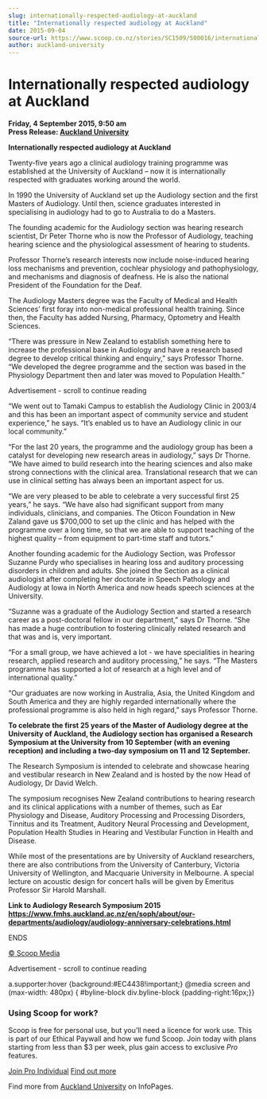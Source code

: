 ```yaml
---
slug: internationally-respected-audiology-at-auckland
title: "Internationally respected audiology at Auckland"
date: 2015-09-04
source-url: https://www.scoop.co.nz/stories/SC1509/S00016/internationally-respected-audiology-at-auckland.htm
author: auckland-university
---
```

Internationally respected audiology at Auckland
===============================================

**Friday, 4 September 2015, 9:50 am**  
**Press Release: [Auckland University](https://info.scoop.co.nz/Auckland_University)**

**Internationally respected audiology at Auckland**

Twenty-five years ago a clinical audiology training programme was established at the University of Auckland – now it is internationally respected with graduates working around the world.

In 1990 the University of Auckland set up the Audiology section and the first Masters of Audiology. Until then, science graduates interested in specialising in audiology had to go to Australia to do a Masters.

The founding academic for the Audiology section was hearing research scientist, Dr Peter Thorne who is now the Professor of Audiology, teaching hearing science and the physiological assessment of hearing to students.

Professor Thorne’s research interests now include noise-induced hearing loss mechanisms and prevention, cochlear physiology and pathophysiology, and mechanisms and diagnosis of deafness. He is also the national President of the Foundation for the Deaf.

The Audiology Masters degree was the Faculty of Medical and Health Sciences’ first foray into non-medical professional health training. Since then, the Faculty has added Nursing, Pharmacy, Optometry and Health Sciences.

“There was pressure in New Zealand to establish something here to increase the professional base in Audiology and have a research based degree to develop critical thinking and enquiry,” says Professor Thorne. “We developed the degree programme and the section was based in the Physiology Department then and later was moved to Population Health.”

Advertisement - scroll to continue reading





“We went out to Tamaki Campus to establish the Audiology Clinic in 2003/4 and this has been an important aspect of community service and student experience,” he says. “It’s enabled us to have an Audiology clinic in our local community.”

“For the last 20 years, the programme and the audiology group has been a catalyst for developing new research areas in audiology,” says Dr Thorne. “We have aimed to build research into the hearing sciences and also make strong connections with the clinical area. Translational research that we can use in clinical setting has always been an important aspect for us.

“We are very pleased to be able to celebrate a very successful first 25 years,” he says. “We have also had significant support from many individuals, clinicians, and companies. The Oticon Foundation in New Zaland gave us $700,000 to set up the clinic and has helped with the programme over a long time, so that we are able to support teaching of the highest quality – from equipment to part-time staff and tutors.”

Another founding academic for the Audiology Section, was Professor Suzanne Purdy who specialises in hearing loss and auditory processing disorders in children and adults. She joined the Section as a clinical audiologist after completing her doctorate in Speech Pathology and Audiology at Iowa in North America and now heads speech sciences at the University.

“Suzanne was a graduate of the Audiology Section and started a research career as a post-doctoral fellow in our department,” says Dr Thorne. “She has made a huge contribution to fostering clinically related research and that was and is, very important.

“For a small group, we have achieved a lot - we have specialities in hearing research, applied research and auditory processing,” he says. “The Masters programme has supported a lot of research at a high level and of international quality.”

“Our graduates are now working in Australia, Asia, the United Kingdom and South America and they are highly regarded internationally where the professional programme is also held in high regard,” says Professor Thorne.

**To celebrate the first 25 years of the Master of Audiology degree at the University of Auckland, the Audiology section has organised a Research Symposium at the University from 10 September (with an evening reception) and including a two-day symposium on 11 and 12 September.**

The Research Symposium is intended to celebrate and showcase hearing and vestibular research in New Zealand and is hosted by the now Head of Audiology, Dr David Welch.

The symposium recognises New Zealand contributions to hearing research and its clinical applications with a number of themes, such as Ear Physiology and Disease, Auditory Processing and Processing Disorders, Tinnitus and its Treatment, Auditory Neural Processing and Development, Population Health Studies in Hearing and Vestibular Function in Health and Disease.

While most of the presentations are by University of Auckland researchers, there are also contributions from the University of Canterbury, Victoria University of Wellington, and Macquarie University in Melbourne. A special lecture on acoustic design for concert halls will be given by Emeritus Professor Sir Harold Marshall.

**Link to Audiology Research Symposium 2015 https://www.fmhs.auckland.ac.nz/en/soph/about/our-departments/audiology/audiology-anniversary-celebrations.html**

ENDS  

[© Scoop Media](http://www.scoop.co.nz/about/terms.html)  

Advertisement - scroll to continue reading



a.supporter:hover {background:#EC4438!important;} @media screen and (max-width: 480px) { #byline-block div.byline-block {padding-right:16px;}}

### Using Scoop for work?

Scoop is free for personal use, but you’ll need a licence for work use. This is part of our Ethical Paywall and how we fund Scoop. Join today with plans starting from less than $3 per week, plus gain access to exclusive _Pro_ features.  
  
[Join Pro Individual](https://pro.scoop.co.nz/Individual/?from=ProIn24) [Find out more](https://pro.scoop.co.nz/using-scoop-for-work/?from=ProIn24)

Find more from [Auckland University](https://info.scoop.co.nz/Auckland_University) on InfoPages.